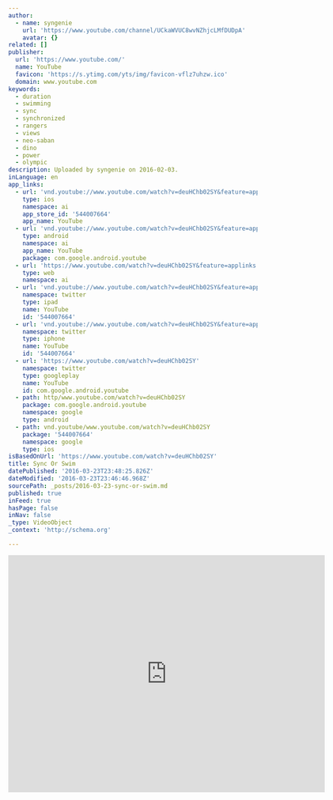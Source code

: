 ```yaml
---
author:
  - name: syngenie
    url: 'https://www.youtube.com/channel/UCkaWVUC8wvNZhjcLMfDUDpA'
    avatar: {}
related: []
publisher:
  url: 'https://www.youtube.com/'
  name: YouTube
  favicon: 'https://s.ytimg.com/yts/img/favicon-vflz7uhzw.ico'
  domain: www.youtube.com
keywords:
  - duration
  - swimming
  - sync
  - synchronized
  - rangers
  - views
  - neo-saban
  - dino
  - power
  - olympic
description: Uploaded by syngenie on 2016-02-03.
inLanguage: en
app_links:
  - url: 'vnd.youtube://www.youtube.com/watch?v=deuHChb02SY&feature=applinks'
    type: ios
    namespace: ai
    app_store_id: '544007664'
    app_name: YouTube
  - url: 'vnd.youtube://www.youtube.com/watch?v=deuHChb02SY&feature=applinks'
    type: android
    namespace: ai
    app_name: YouTube
    package: com.google.android.youtube
  - url: 'https://www.youtube.com/watch?v=deuHChb02SY&feature=applinks'
    type: web
    namespace: ai
  - url: 'vnd.youtube://www.youtube.com/watch?v=deuHChb02SY&feature=applinks'
    namespace: twitter
    type: ipad
    name: YouTube
    id: '544007664'
  - url: 'vnd.youtube://www.youtube.com/watch?v=deuHChb02SY&feature=applinks'
    namespace: twitter
    type: iphone
    name: YouTube
    id: '544007664'
  - url: 'https://www.youtube.com/watch?v=deuHChb02SY'
    namespace: twitter
    type: googleplay
    name: YouTube
    id: com.google.android.youtube
  - path: http/www.youtube.com/watch?v=deuHChb02SY
    package: com.google.android.youtube
    namespace: google
    type: android
  - path: vnd.youtube/www.youtube.com/watch?v=deuHChb02SY
    package: '544007664'
    namespace: google
    type: ios
isBasedOnUrl: 'https://www.youtube.com/watch?v=deuHChb02SY'
title: Sync Or Swim
datePublished: '2016-03-23T23:48:25.826Z'
dateModified: '2016-03-23T23:46:46.968Z'
sourcePath: _posts/2016-03-23-sync-or-swim.md
published: true
inFeed: true
hasPage: false
inNav: false
_type: VideoObject
_context: 'http://schema.org'

---
```

<iframe src="https://cdn.embedly.com/widgets/media.html?src=https%3A%2F%2Fwww.youtube.com%2Fembed%2FdeuHChb02SY%3Ffeature%3Doembed&amp;url=https%3A%2F%2Fwww.youtube.com%2Fwatch%3Fv%3DdeuHChb02SY&amp;image=https%3A%2F%2Fi.ytimg.com%2Fvi%2FdeuHChb02SY%2Fhqdefault.jpg&amp;key=b7d04c9b404c499eba89ee7072e1c4f7&amp;type=text%2Fhtml&amp;schema=youtube" width="640" height="480" scrolling="no" frameborder="0" allowfullscreen="allowfullscreen" style=""></iframe>